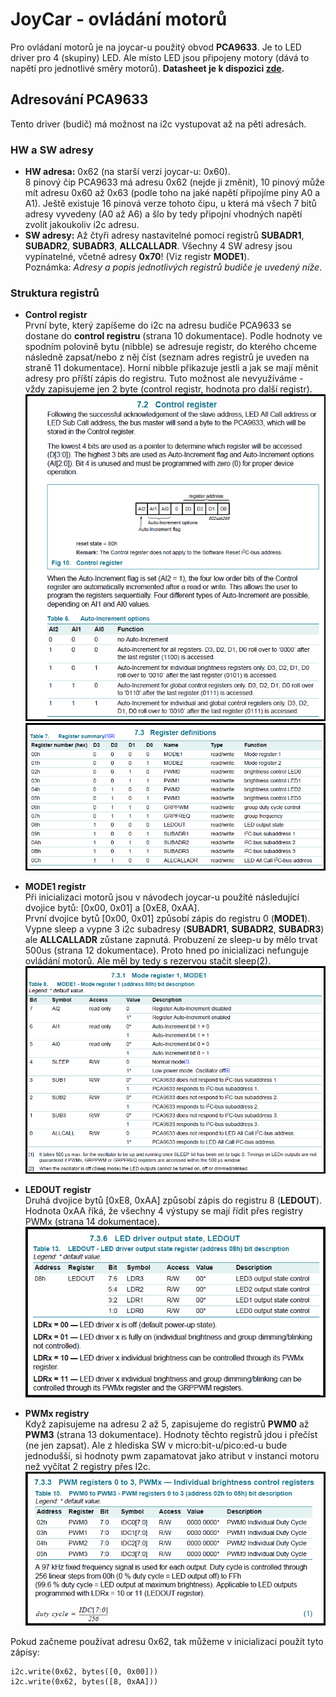 # JoyCar - ovládání motorů

Pro ovládaní motorů je na joycar-u použitý obvod **PCA9633**. Je to LED driver pro 4 (skupiny) LED. Ale místo LED jsou připojeny motory (dává to napětí pro jednotlivé směry motorů). 
**Datasheet je k dispozici [zde](datasheet/PCA9633.pdf).**

## Adresování PCA9633
Tento driver (budič) má možnost na i2c vystupovat až na pěti adresách.
### HW a SW adresy
- **HW adresa:** 0x62 (na starší verzi joycar-u: 0x60).  
  8 pinový čip PCA9633 má adresu 0x62 (nejde ji změnit), 10 pinový může mít adresu 0x60 až 0x63 (podle toho na jaké napětí připojíme piny A0 a A1). Ještě existuje 16 pinová verze tohoto čipu, u která má všech 7 bitů adresy vyvedeny (A0 až A6) a šlo by tedy připojní vhodných napětí zvolit jakoukoliv i2c adresu.  
- **SW adresy:** Až čtyři adresy nastavitelné pomocí registrů **SUBADR1**, **SUBADR2**, **SUBADR3**, **ALLCALLADR**.
Všechny 4 SW adresy jsou vypínatelné, včetně adresy **0x70**! (Viz registr **MODE1**).  
  Poznámka: *Adresy a popis jednotlivých registrů budiče je uvedený níže*.

### Struktura registrů
- **Control registr**  
První byte, který zapíšeme do i2c na adresu budiče PCA9633 se dostane do **control registru** (strana 10 dokumentace). Podle hodnoty ve spodním polovině bytu (nibble) se adresuje registr, do kterého chceme následně zapsat/nebo z něj číst (seznam adres registrů je uveden na straně 11 dokumentace). Horní nibble přikazuje jestli a jak se mají měnit adresy pro příští zápis do registru. Tuto možnost ale nevyužíváme - vždy zapisujeme jen 2 byte (control registr, hodnota pro další registr).  
![ControlRegistr](img/PCA9633%20-%201%20Control%20register.png)
![RegisterList](img/PCA9633%20-%202%20Register%20definition.png)

- **MODE1 registr**  
  Při inicializaci motorů jsou v návodech joycar-u použíté následující dvojice bytů: [0x00, 0x01] a [0xE8, 0xAA].  
  První dvojice bytů [0x00, 0x01] způsobí zápis do registru 0 (**MODE1**). Vypne sleep a vypne 3 i2c subadresy (**SUBADR1**, **SUBADR2**, **SUBADR3**) ale **ALLCALLADR** zůstane zapnutá. Probuzení ze sleep-u by mělo trvat 500us (strana 12 dokumentace). Proto hned po inicializaci nefunguje ovládání motorů. Ale měl by tedy s rezervou stačit sleep(2).  
![Register MODE1](img/PCA9633%20-%204%20Register%201%20-%20MODE1.png)
  
- **LEDOUT registr**  
  Druhá dvojice bytů [0xE8, 0xAA] způsobí zápis do registru 8 (**LEDOUT**). Hodnota 0xAA říká, že všechny 4 výstupy se mají řídit přes registry PWMx (strana 14 dokumentace).  
![Register LEDOUT](img/PCA9633%20-%203%20Register%208%20-%20LEDOUT.png)

- **PWMx registry**  
  Když zapisujeme na adresu 2 až 5, zapisujeme do registrů **PWM0** až **PWM3** (strana 13 dokumentace). Hodnoty těchto registrů jdou i přečíst (ne jen zapsat). Ale z hlediska SW v micro:bit-u/pico:ed-u bude jednodušší, si hodnoty pwm zapamatovat jako atribut v instanci motoru než vyčítat 2 registry přes I2c.  
![Register PWMx](img/PCA9633%20-%205%20Register%202-5%20-%20PWMx.png)

Pokud začneme používat adresu 0x62, tak můžeme v inicializaci použít tyto zápisy:
```
i2c.write(0x62, bytes([0, 0x00]))
i2c.write(0x62, bytes([8, 0xAA]))
```
